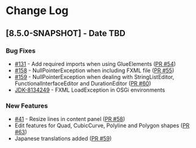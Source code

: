 # Change Log

## [8.5.0-SNAPSHOT] - Date TBD

### Bug Fixes

- [#131](https://bitbucket.org/gluon-oss/scenebuilder/issues/131/) - Add required imports when using GlueElements ([PR #54](https://bitbucket.org/gluon-oss/scenebuilder/pull-requests/54/))
- [#158](https://bitbucket.org/gluon-oss/scenebuilder/issues/158/) - NullPointerException when including FXML file ([PR #55](https://bitbucket.org/gluon-oss/scenebuilder/pull-requests/55/))
- [#159](https://bitbucket.org/gluon-oss/scenebuilder/issues/159) - NullPointerException when dealing with StringListEditor, FunctionalInterfaceEditor and DurationEditor ([PR #60](https://bitbucket.org/gluon-oss/scenebuilder/pull-requests/60/))
- [JDK-8134249](https://bugs.openjdk.java.net/browse/JDK-8134249) - FXML LoadException in OSGi environments 

### New Features

- [#41](https://bitbucket.org/gluon-oss/scenebuilder/issues/41/) - Resize lines in content panel  ([PR #58](https://bitbucket.org/gluon-oss/scenebuilder/pull-requests/58/wip-issue-41-make-line-resizable))
- Edit features for Quad, CubicCurve, Polyline and Polygon shapes ([PR #63](https://bitbucket.org/gluon-oss/scenebuilder/pull-requests/63/))
- Japanese translations added ([PR #59](https://bitbucket.org/gluon-oss/scenebuilder/pull-requests/59/))